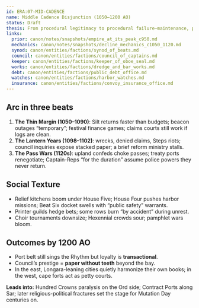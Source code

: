 ```yaml
---
id: ERA:07-MID-CADENCE
name: Middle Cadence Disjunction (1050–1200 AO)
status: Draft
thesis: From procedural legitimacy to procedural failure—maintenance, paper, and weather grind forms down until one bad storm decade and one frontier decade snap them.
links:
  prior: canon/notes/snapshots/empire_at_its_peak_c950.md
  mechanics: canon/notes/snapshots/decline_mechanics_c1050_1120.md
  synod: canon/entities/factions/synod_of_beats.md
  council: canon/entities/factions/council_of_captains.md
  keeper: canon/entities/factions/keeper_of_oboe_seal.md
  works: canon/entities/factions/dredge_and_bar_works.md
  debt: canon/entities/factions/public_debt_office.md
  watches: canon/entities/factions/harbor_watches.md
  insurance: canon/entities/factions/convoy_insurance_office.md
---
```


## Arc in three beats
1) **The Thin Margin (1050–1090)**: Silt returns faster than budgets; beacon outages “temporary”; festival finance games; claims courts still work if logs are clean.  
2) **The Lantern Years (1098–1102)**: wrecks, denied claims, Steps riots; council inquiries expose stacked paper; a brief reform ministry stalls.  
3) **The Pass Wars (1120s)**: upland confeds choke passes; treaty ports renegotiate; Captain-Reps “for the duration” assume police powers they never return.

## Social Texture
- Relief kitchens boom under House Five; House Four pushes harbor missions; Beat Six docket swells with “public safety” warrants.  
- Printer guilds hedge bets; some rows burn “by accident” during unrest.  
- Choir tournaments downsize; Hexennial crowds sour; pamphlet wars bloom.

## Outcomes by 1200 AO
- Port belt still sings the Rhythm but loyalty is **transactional**.  
- Council’s prestige = **paper without teeth** beyond the bay.  
- In the east, Longara-leaning cities quietly harmonize their own books; in the west, cape forts act as petty courts.

**Leads into:** Hundred Crowns paralysis on the Ord side; Contract Ports along Sar; later religious-political fractures set the stage for Mutation Day centuries on.
